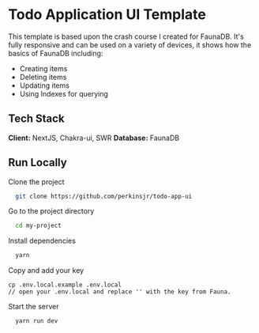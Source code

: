 
# Todo Application UI Template

This template is based upon the crash course I created for FaunaDB. It's fully responsive and can be used on a variety of devices, it shows how the basics of FaunaDB including:

- Creating items
- Deleting items
- Updating items
- Using Indexes for querying


## Tech Stack

**Client:** NextJS, Chakra-ui, SWR
**Database:** FaunaDB
  
## Run Locally

Clone the project

```bash
  git clone https://github.com/perkinsjr/todo-app-ui
```

Go to the project directory

```bash
  cd my-project
```

Install dependencies

```bash
  yarn
```

Copy and add your key

```
cp .env.local.example .env.local
// open your .env.local and replace '' with the key from Fauna.

```

Start the server

```bash
  yarn run dev
```
